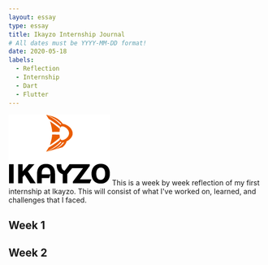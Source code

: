 ```yaml
---
layout: essay
type: essay
title: Ikayzo Internship Journal
# All dates must be YYYY-MM-DD format!
date: 2020-05-18
labels:
  - Reflection
  - Internship
  - Dart
  - Flutter
---
```


<img class="" src="../images/logo-ikayzo.png">
This is a week by week reflection of my first internship at Ikayzo. This will consist of what I've worked on, learned, and challenges that I faced.


## Week 1



## Week 2





